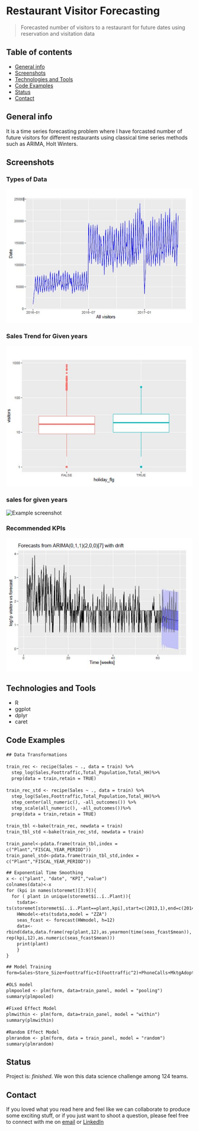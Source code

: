 # Restaurant Visitor Forecasting

> Forecasted number of visitors to a restaurant for future dates using reservation and visitation data

## Table of contents
* [General info](#general-info)
* [Screenshots](#screenshots)
* [Technologies and Tools](#technologies-and-tools)
* [Code Examples](#code-examples)
* [Status](#status)
* [Contact](#contact)

## General info

It is a time series forecasting problem where I have forcasted number of future visitors for different restaurants using classical time series methods such as ARIMA, Holt Winters.

## Screenshots
### Types of Data
![Example screenshot](./src/visitors_over_time.JPG)

### Sales Trend for Given years
![Example screenshot](./src/visitors_across_holidays.JPG)

### sales for given years
![Example screenshot](./src/train_test_split.JPG)

### Recommended KPIs
![Example screenshot](./src/forecast_for_one_restaurant.JPG)

## Technologies and Tools
* R
* ggplot
* dplyr
* caret

## Code Examples

```
## Data Transformations

train_rec <- recipe(Sales ~ ., data = train) %>%
  step_log(Sales,Foottraffic,Total_Population,Total_HH)%>%
  prep(data = train,retain = TRUE)

train_rec_std <- recipe(Sales ~ ., data = train) %>%
  step_log(Sales,Foottraffic,Total_Population,Total_HH)%>%
  step_center(all_numeric(), -all_outcomes()) %>%
  step_scale(all_numeric(), -all_outcomes())%>%
  prep(data = train,retain = TRUE)

train_tbl <-bake(train_rec, newdata = train)
train_tbl_std <-bake(train_rec_std, newdata = train)

train_panel<-pdata.frame(train_tbl,index = c("Plant","FISCAL_YEAR_PERIOD"))
train_panel_std<-pdata.frame(train_tbl_std,index = c("Plant","FISCAL_YEAR_PERIOD"))
```
```
## Exponential Time Smoothing
x <- c("plant", "date", "KPI","value")
colnames(data)<-x
for (kpi in names(storemet)[3:9]){
  for ( plant in unique(storemet$ï..ï..Plant)){
    tsdata<-ts(storemet[storemet$ï..ï..Plant==plant,kpi],start=c(2013,1),end=c(2014,12),frequency=12)
    HWmodel<-ets(tsdata,model = "ZZA")
    seas_fcast <- forecast(HWmodel, h=12)
    data<-rbind(data,data.frame(rep(plant,12),as.yearmon(time(seas_fcast$mean)), rep(kpi,12),as.numeric(seas_fcast$mean)))
    print(plant)
    }
}
```

```
## Model Training
form=Sales~Store_Size+Foottraffic+I(Foottraffic^2)+PhoneCalls+MktgAdopt+WCMTDtoQuota+I(WCMTDtoQuota^2)+VOC+PartsSuppliesMTDtoQuota+WCMTDtoQuota*Store_Size

#OLS model
plmpooled <- plm(form, data=train_panel, model = "pooling")
summary(plmpooled)

#Fixed Effect Model
plmwithin <- plm(form, data=train_panel, model = "within")
summary(plmwithin)

#Random Effect Model
plmrandom <- plm(form, data = train_panel, model = "random")
summary(plmrandom)
```


## Status
Project is: _finished_. We won this data science challenge among 124 teams.

## Contact
If you loved what you read here and feel like we can collaborate to produce some exciting stuff, or if you
just want to shoot a question, please feel free to connect with me on 
<a href="mailto:jainik.patel1392@gmail.com">email</a> or 
<a href="https://www.linkedin.com/in/jainik-patel/" target="_blank">LinkedIn</a>

